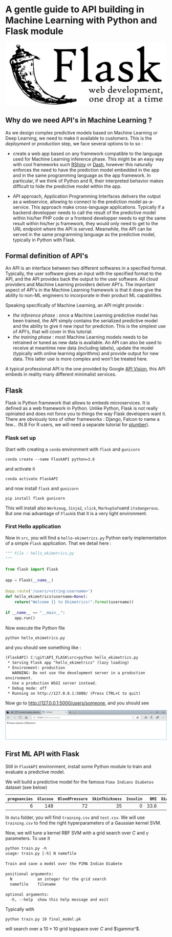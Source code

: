 # A gentle guide to API building in Machine Learning with Python and Flask module


![Flask logo](/img/flask.png)

## Why do we need API's in Machine Learning ?

As we design complex predictive models based on Machine Learning or Deep Learning, we need
to make it available to customers. This is the _deployment_ or _production_ step, we face
several options to to so :
- create a web app based on any framework compatible to the language used for Machine Learning
inference phase. This might be an easy way with cool frameworks such [RShiny](http://shiny.rstudio.com/) or [Dash](https://plot.ly/products/dash/),
however this naturally enforces the need to have the prediction model embedded in the app and in the same programming language as the app framework.
In particular, if we think of Python and R, their interpreted behavior makes difficult to hide the predictive model within the app.

- API approach, Application Programming Interfaces delivers the output as a webservice, allowing to connect to the prediction model as-a-service.
This approach make cross-language applications. Typically if a backend developper needs to call the result of the predictive model within his/her
PHP code or a frontend developper needs to egt the same result within his/her js framework, they would only need to get to the URL endpoint where the API is served. 
Meanwhile, the API can be served in the same programming language as the predictive model, typically in Python with Flask.


## Formal definition of API's

An API is an interface between two different softwares in a specified format. Typically, the user software gives an input with the specified format to the API, and the 
API provides back the output to the user software. All cloud providers and Machine Learning providers deliver API's. The important aspect of API's in the Machine
Learning framework is that it does give the ability to non-ML engineers to incorporate in their product ML capabilities.

Speaking specifically of Machine Learning, an API might provide :
- _the inference phase_ : once a Machine Learning predictive model has been trained, the API simply contains the serialized predictive model and the ability to give
it new input for prediction. This is the simplest use of API's, that will cover in this tutorial.
- _the training phase_ : most Machine Learning models needs to be retrained or tuned as new data is available. An API can also be used to receive at meantime new data (including labels), update the model (typically with online learning algorithms) and provide output for new data. This latter use is more complex and won't be treated here.


A typical professional API is the one provided by Google [API Vision](https://cloud.google.com/vision/), this API embeds in reality many different minimalist services.


## Flask

Flask is Python framework that allows to embeds microservices. It is defined as a web framework in Python. Unlike Python, Flask is not really opiniated and does not
force you to things the way Flask developers want it. There are obviously tons of other frameworks : Django, Falcon to name a few...
(N.B For R users, we will need a separate tutorial for [plumber](https://www.rplumber.io/)).

### Flask set up

Start with creating a `conda` environment with `flask` and `gunicorn`

```console
conda create --name FlaskAPI python=3.6
```

and activate it 

```console
conda activate FlaskAPI
```

and now install `flask` and `gunicorn`

```console
pip install flask gunicorn
```
This will install also `Werkzeug`, `Jinja2`, `click`, `MarkupSafe`and `itsdangerous`. But one mai advantage of `Flask`is that it is a very light environment.


### First Hello application 

Now in `src`, you will find a `hello-ekimetrics.py` Python early implementation of a simple `Flask` application. That we detail here :

```python
""" File : hello_ekimetrics.py 
"""

from flask import Flask 

app = Flask(__name__)

@app.route('/users/<string:username>')
def hello_ekimetrics(username=None):
    return("Welcome {} to Ekimetrics!".format(username))

if __name__ == "__main__":
    app.run()
```

Now execute the Python file

```console
python hello_ekimetrics.py
```

and you should see something like :

```console
(FlaskAPI) C:\git\API_FLASK\src>python hello_ekimetrics.py
 * Serving Flask app "hello_ekimetrics" (lazy loading)
 * Environment: production
   WARNING: Do not use the development server in a production environment.
   Use a production WSGI server instead.
 * Debug mode: off
 * Running on http://127.0.0.1:5000/ (Press CTRL+C to quit)
 ```

 Now go to http://127.0.0.1:5000/users/someone, and you should see 


![Flask logo](/img/welcome.PNG)


## First ML API with Flask

Still in `FlaskAPI` environment, install some Python module to train and evaluate a predictive model.

We will build a predictive model for the famous `Pima Indians Diabetes` dataset (see below) 

| `pregnancies` | `Glucose`     | `BloodPressure`    | `SkinThickness`            | `Insulin`       | `BMI`          | `DiabetesPedigreeFunction` | `Age` | `Outcome` |
|--------------:|--------------:|-------------------:|---------------------------:|----------------:|---------------:|---------------------------:|------:|----------:|
| 6             | 148           | 72                 | 35                         | 0               | 33.6           | 0.627                      | 50    | 1         |


In `data` folder, you will find `training.csv` and `test.csv`. We will use `training.csv` to find the right hyperparameters of a Gaussian kernel SVM.


Now, we will tune a kernel RBF SVM with a grid search over $C$ and $\gamma$ parameters. To use it 

```console
python train.py -h
usage: train.py [-h] N namefile

Train and save a model over the PIMA Indian Diabete

positional arguments:
  N           an integer for the grid search
  namefile    filename

optional arguments:
  -h, --help  show this help message and exit
```

Typically with 

```console
python train.py 10 final_model.pk
```

will search over a $10 \times 10$ grid logspace over $C$ and $\gamma^$.






